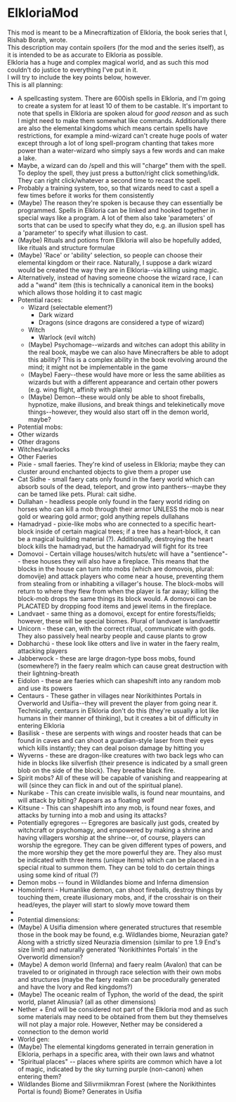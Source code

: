 # ElkloriaMod
This mod is meant to be a Minecraftization of Elkloria, the book series that I, Rishab Borah, wrote.<br>
This description may contain spoilers (for the mod and the series itself), as it is intended to be as accurate to Elkloria as possible.<br>
Elkloria has a huge and complex magical world, and as such this mod couldn't do justice to everything I've put in it.<br>
I will try to include the key points below, however.<br>
This is all planning:<br>
* A spellcasting system. There are 600ish spells in Elkloria, and I'm going to create a system for at least 10 of them to be castable. It's important to note that spells in Elkloria are spoken aloud for <em>good reason</em> and as such I might need to make them somewhat like commands. Additionally there are also the elemental kingdoms which means certain spells have restrictions, for example a mind-wizard can't create huge pools of water except through a lot of long spell-program chanting that takes more power than a water-wizard who simply says a few words and can make a lake.
 * Maybe, a wizard can do /spell <name> and this will "charge" them with the spell. To deploy the spell, they just press a button/right click something/idk. They can right click/whatever a second time to recast the spell.
 * Probably a training system, too, so that wizards need to cast a spell a few times before it works for them consistently
* (Maybe) The reason they're spoken is because they can essentially be programmed. Spells in Elkloria can be linked and hooked together in special ways like a program. A lot of them also take 'parameters' of sorts that can be used to specify what they do, e.g. an illusion spell has a 'parameter' to specify what illusion to cast.
* (Maybe) Rituals and potions from Elkloria will also be hopefully added, like rituals and structure formulae
* (Maybe) 'Race' or 'ability' selection, so people can choose their elemental kingdom or their race. Naturally, I suppose a dark wizard would be created the way they are in Elkloria--via killing using magic.
 * Alternatively, instead of having someone choose the wizard race, I can add a "wand" item (this is technically a canonical item in the books) which allows those holding it to cast magic
* Potential races:
  * Wizard (selectable element?)
    * Dark wizard
    * Dragons (since dragons are considered a type of wizard)
  * Witch
    * Warlock (evil witch)
  * (Maybe) Psychomage--wizards and witches can adopt this ability in the real book, maybe we can also have Minecrafters be able to adopt this ability? This is a complex ability in the book revolving around the mind; it might not be implementable in the game
  * (Maybe) Faery--these would have more or less the same abilities as wizards but with a different appearance and certain other powers (e.g. wing flight, affinity with plants)
  * (Maybe) Demon--these would only be able to shoot fireballs, hypnotize, make illusions, and break things and telekinetically move things--however, they would also start off in the demon world, maybe?
* Potential mobs:
 * Other wizards
 * Other dragons
 * Witches/warlocks
 * Other Faeries
  * Pixie - small faeries. They're kind of useless in Elkloria; maybe they can cluster around enchanted objects to give them a proper use
  * Cat Sidhe - small faery cats only found in the faery world which can absorb souls of the dead, teleport, and grow into panthers--maybe they can be tamed like pets. Plural: cait sidhe.
  * Dullahan - headless people only found in the faery world riding on horses who can kill a mob through their armor UNLESS the mob is near gold or wearing gold armor; gold anything repels dullahans
  * Hamadryad - pixie-like mobs who are connected to a specific heart-block inside of certain magical trees; if a tree has a heart-block, it can be a magical building material (?). Additionally, destroying the heart block kills the hamadryad, but the hamadryad will fight for its tree
  * Domovoi - Certain village houses/witch huts/etc will have a "sentience"-- these houses they will also have a fireplace. This means that the blocks in the house can turn into mobs (which are domovois, plural: domovije) and attack players who come near a house, preventing them from stealing from or inhabiting a villager's house. The block-mobs will return to where they flew from when the player is far away; killing the block-mob drops the same things its block would. A domovoi can be PLACATED by dropping food items and jewel items in the fireplace.
  * Landvaet - same thing as a domovoi, except for entire forests/fields; however, these will be special biomes. Plural of landvaet is landvaettir
  * Unicorn - these can, with the correct ritual, communicate with gods. They also passively heal nearby people and cause plants to grow
  * Dobharchú - these look like otters and live in water in the faery realm, attacking players
  * Jabberwock - these are large dragon-type boss mobs, found (somewhere?) in the faery realm which can cause great destruction with their lightning-breath
  * Eidolon - these are faeries which can shapeshift into any random mob and use its powers
 * Centaurs - These gather in villages near Norikithintes Portals in Overworld and Usifia--they will prevent the player from going near it. Technically, centaurs in Elkloria don't do this (they're usually a lot like humans in their manner of thinking), but it creates a bit of difficulty in entering Elkloria
 * Basilisk - these are serpents with wings and rooster heads that can be found in caves and can shoot a guardian-style laser from their eyes which kills instantly; they can deal poison damage by hitting you
 * Wyverns - these are dragon-like creatures with two back legs who can hide in blocks like silverfish (their presence is indicated by a small green blob on the side of the block). They breathe black fire.
 * Spirit mobs? All of these will be capable of vanishing and reappearing at will (since they can flick in and out of the spiritual plane). 
  * Nurikabe - This can create invisible walls, is found near mountains, and will attack by biting? Appears as a floating wolf
  * Kitsune - This can shapeshift into any mob, is found near foxes, and attacks by turning into a mob and using its attacks?
  * Potentially egregores -- Egregores are basically just gods, created by witchcraft or psychomagy, and empowered by making a shrine and having villagers worship at the shrine--or, of course, players can worship the egregore. They can be given different types of powers, and the more worship they get the more powerful they are. They also must be indicated with three items (unique items) which can be placed in a special ritual to summon them. They can be told to do certain things using some kind of ritual (?)
 * Demon mobs -- found in Wildlandes biome and Inferna dimension
  * Homoinferni - Humanlike demon, can shoot fireballs, destroy things by touching them, create illusionary mobs, and, if the crosshair is on their head/eyes, the player will start to slowly move toward them
  * 
* Potential dimensions:
 * (Maybe) A Usifia dimension where generated structures that resemble those in the book may be found, e.g. Wildlandes biome, Neurazian gate? Along with a strictly sized Neurazia dimension (similar to pre 1.9 End's size limit) and naturally generated 'Norikithintes Portals' in the Overworld dimension?
 * (Maybe) A demon world (Inferna) and faery realm (Avalon) that can be traveled to or originated in through race selection with their own mobs and structures (maybe the faery realm can be procedurally generated and have the Ivory and Red kingdoms?)
 * (Maybe) The oceanic realm of Typhon, the world of the dead, the spirit world, planet Alinusia? (all as other dimensions)
* Nether + End will be considered not part of the Elkloria mod and as such some materials may need to be obtained from them but they themselves will not play a major role. However, Nether may be considered a connection to the demon world
* World gen:
 * (Maybe) The elemental kingdoms generated in terrain generation in Elkloria, perhaps in a specific area, with their own laws and whatnot
 * "Spiritual places" -- places where spirits are common which have a lot of magic, indicated by the sky turning purple (non-canon) when entering them?
 * Wildlandes Biome and Silivrmiikmran Forest (where the Norikithintes Portal is found) Biome? Generates in Usifia
